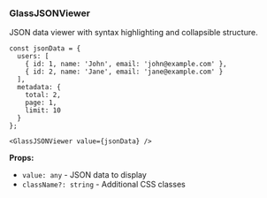 ### GlassJSONViewer

JSON data viewer with syntax highlighting and collapsible structure.

```tsx
const jsonData = {
  users: [
    { id: 1, name: 'John', email: 'john@example.com' },
    { id: 2, name: 'Jane', email: 'jane@example.com' }
  ],
  metadata: {
    total: 2,
    page: 1,
    limit: 10
  }
};

<GlassJSONViewer value={jsonData} />
```

**Props:**
- `value: any` - JSON data to display
- `className?: string` - Additional CSS classes
